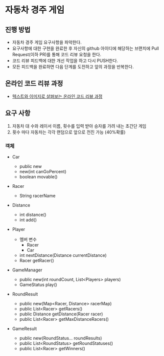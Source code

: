 # 자동차 경주 게임
## 진행 방법
* 자동차 경주 게임 요구사항을 파악한다.
* 요구사항에 대한 구현을 완료한 후 자신의 github 아이디에 해당하는 브랜치에 Pull Request(이하 PR)를 통해 코드 리뷰 요청을 한다.
* 코드 리뷰 피드백에 대한 개선 작업을 하고 다시 PUSH한다.
* 모든 피드백을 완료하면 다음 단계를 도전하고 앞의 과정을 반복한다.

## 온라인 코드 리뷰 과정
* [텍스트와 이미지로 살펴보는 온라인 코드 리뷰 과정](https://github.com/next-step/nextstep-docs/tree/master/codereview)

## 요구 사항

1. 자동차 대 수와 레이서 이름, 횟수를 입력 받아 승자를 가려 내는 초간단 게임
2. 횟수 마다 자동차는 각각 랜덤으로 앞으로 전진 가능 (40%확률)

### 객체

- Car
  - public new
  - new(int canGoPercent)
  - boolean movable()

- Racer
  - String racerName
  
- Distance
  - int distance()
  - int add()

- Player
  - 멤버 변수
    - Racer
    - Car
  - int nextDistance(Distance currentDistance)
  - Racer getRacer()

- GameManager
  - public new(int roundCount, List\<Players\> players)
  - GameStatus play()

- RoundResult
  - public new(Map\<Racer, Distance\> racerMap)
  - public List\<Racer\> getRacers()
  - public Distance getDistance(Racer racer)
  - public List\<Racer\> getMaxDistanceRacers()
  
- GameResult
  - public new(RoundStatus... roundResults)
  - public List\<RoundStatus\> getRoundStatuses()
  - public List\<Racer\> getWinners()
